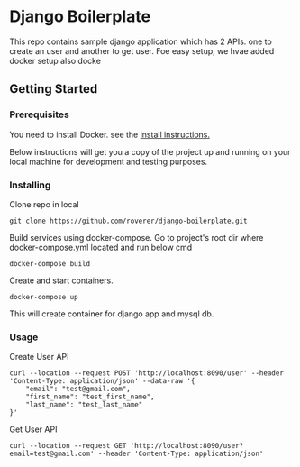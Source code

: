 # Django Boilerplate

This repo contains sample django application which has 2 APIs. one to create an user and another to get user.
Foe easy setup, we hvae added docker setup also docke

## Getting Started

### Prerequisites

You need to install Docker. see the [install instructions.](https://www.docker.com/get-started)

Below instructions will get you a copy of the project up and running on your local machine for development and testing purposes.

### Installing

Clone repo in local 

```
git clone https://github.com/roverer/django-boilerplate.git
```

Build services using docker-compose. Go to project's root dir where docker-compose.yml located and run below cmd

```
docker-compose build
```

Create and start containers.

```
docker-compose up
```

This will create container for django app and mysql db.

### Usage

Create User API
```
curl --location --request POST 'http://localhost:8090/user' --header 'Content-Type: application/json' --data-raw '{
    "email": "test@gmail.com",
    "first_name": "test_first_name",
    "last_name": "test_last_name"
}'
```
Get User API
```
curl --location --request GET 'http://localhost:8090/user?email=test@gmail.com' --header 'Content-Type: application/json' 
```

